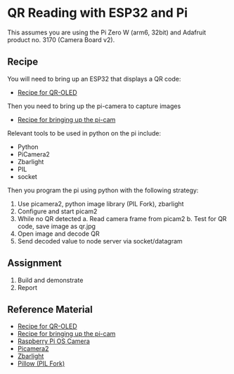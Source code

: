 # QR Reading with ESP32 and Pi

This assumes you are using the Pi Zero W (arm6, 32bit) and Adafruit
product no. 3170 (Camera Board v2).

## Recipe
You will need to bring up an ESP32 that displays a QR code:
- [Recipe for QR-OLED](/docs/recipes/docs/qr-oled.md)

Then you need to bring up the pi-camera to capture images
- [Recipe for bringing up the pi-cam](/docs/recipes/docs/video.md)

Relevant tools to be used in python on the pi include:
- Python
- PiCamera2
- Zbarlight
- PIL
- socket

Then you program the pi using python with the following strategy:

1. Use picamera2, python image library (PIL Fork), zbarlight
2. Configure and start picam2
3. While no QR detected
   a. Read camera frame from picam2
   b. Test for QR code, save image as qr.jpg
5. Open image and decode QR
6. Send decoded value to node server via socket/datagram

## Assignment
1. Build and demonstrate
2. Report 


## Reference Material
- [Recipe for QR-OLED](/docs/recipes/docs/qr-oled.md)
- [Recipe for bringing up the pi-cam](/docs/recipes/docs/video.md)
- [Raspberry Pi OS Camera](https://www.raspberrypi.com/documentation/computers/camera_software.html)
- [Picamera2](https://github.com/raspberrypi/picamera2)
- [Zbarlight](https://pypi.org/project/zbarlight/)
- [Pillow (PIL Fork)](https://pillow.readthedocs.io/en/stable/index.html)

